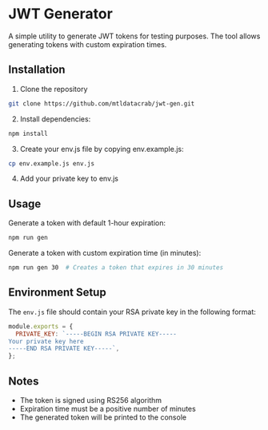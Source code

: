 # JWT Generator

A simple utility to generate JWT tokens for testing purposes. The tool allows generating tokens with custom expiration times.

## Installation

1. Clone the repository

```bash
git clone https://github.com/mtldatacrab/jwt-gen.git
```

2. Install dependencies:

```bash
npm install
```

3. Create your env.js file by copying env.example.js:

```bash
cp env.example.js env.js
```

4. Add your private key to env.js

## Usage

Generate a token with default 1-hour expiration:

```bash
npm run gen
```

Generate a token with custom expiration time (in minutes):

```bash
npm run gen 30  # Creates a token that expires in 30 minutes
```

## Environment Setup

The `env.js` file should contain your RSA private key in the following format:

```javascript
module.exports = {
  PRIVATE_KEY: `-----BEGIN RSA PRIVATE KEY-----
Your private key here
-----END RSA PRIVATE KEY-----`,
};
```

## Notes

- The token is signed using RS256 algorithm
- Expiration time must be a positive number of minutes
- The generated token will be printed to the console
